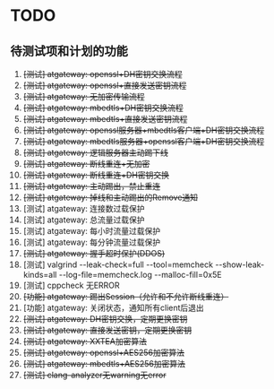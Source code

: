 TODO 
======

待测试项和计划的功能
------

1. ~~[测试] atgateway: openssl+DH密钥交换流程~~
2. ~~[测试] atgateway: openssl+直接发送密钥流程~~
3. ~~[测试] atgateway: 无加密传输流程~~
4. ~~[测试] atgateway: mbedtls+DH密钥交换流程~~
5. ~~[测试] atgateway: mbedtls+直接发送密钥流程~~
6. ~~[测试] atgateway: openssl服务器+mbedtls客户端+DH密钥交换流程~~
7. ~~[测试] atgateway: mbedtls服务器+openssl客户端+DH密钥交换流程~~
8. ~~[测试] atgateway: 逻辑服务器主动踢下线~~
9. ~~[测试] atgateway: 断线重连+无加密~~
10. ~~[测试] atgateway: 断线重连+DH密钥交换~~
11. ~~[测试] atgateway: 主动踢出，禁止重连~~
12. ~~[测试] atgateway: 掉线和主动踢出的Remove通知~~
13. [测试] atgateway: 连接数过载保护
14. [测试] atgateway: 总流量过载保护
15. [测试] atgateway: 每小时流量过载保护
16. [测试] atgateway: 每分钟流量过载保护
17. ~~[测试] atgateway: 握手超时保护(DDOS)~~
18. [测试] valgrind --leak-check=full --tool=memcheck --show-leak-kinds=all --log-file=memcheck.log --malloc-fill=0x5E
19. [测试] cppcheck 无ERROR
20. ~~[功能] atgateway: 踢出Session（允许和不允许断线重连）~~
21. [功能] atgateway: 关闭状态，通知所有client后退出
22. ~~[测试] atgateway: DH密钥交换，定期更换密钥~~
23. ~~[测试] atgateway: 直接发送密钥，定期更换密钥~~
24. ~~[测试] atgateway: XXTEA加密算法~~
25. ~~[测试] atgateway: openssl+AES256加密算法~~
26. ~~[测试] atgateway: mbedtls+AES256加密算法~~
27. ~~[测试] clang-analyzer无warning无error~~
